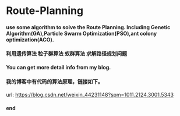# Route-Planning
#### use some algorithm to solve the Route Planning. Including Genetic Algorithm(GA),Particle Swarm Optimization(PSO),ant colony optimization(ACO).


#### 利用遗传算法 粒子群算法 蚁群算法 求解路径规划问题

#### You can get more detail info from my blog.
#### 我的博客中有代码的算法原理，链接如下。

url: https://blog.csdn.net/weixin_44231148?spm=1011.2124.3001.5343

#### end
